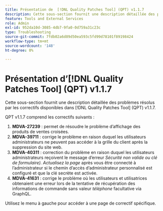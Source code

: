 ```yaml
---
title: Présentation de  [!DNL Quality Patches Tool] (QPT) v1.1.7
description: Cette sous-section fournit une description détaillée des problèmes résolus par les correctifs disponibles dans  [!DNL Quality Patches Tool] (QPT) v1.1.7.
feature: Tools and External Services
role: Admin
exl-id: 952da10d-3085-4db7-9fa0-0d759a31c23c
type: Troubleshooting
source-git-commit: 7fdb02a6d89d50ea593c5fd99d78101f89198424
workflow-type: tm+mt
source-wordcount: '148'
ht-degree: 0%

---
```


# Présentation d’[!DNL Quality Patches Tool] (QPT) v1.1.7

Cette sous-section fournit une description détaillée des problèmes résolus par les correctifs disponibles dans [!DNL Quality Patches Tool] (QPT) v1.1.7.

QPT v1.1.7 comprend les correctifs suivants :

1. **MDVA-27239** : permet de résoudre le problème d’affichage des produits de ventes croisées.
1. **MDVA-39711** : corrige le problème en raison duquel les utilisateurs administrateurs ne peuvent pas accéder à la grille du client après la suppression du site web.
1. **MDVA-40311** : correction du problème en raison duquel les utilisateurs administrateurs reçoivent le message d’erreur *Sécurité non valide ou clé de formulaire). Actualisez la page* après vous être connecté à l’administrateur si le chemin d’accès d’administrateur personnalisé est configuré et que la clé secrète est activée.
1. **MDVA-41631** : corrige le problème où les utilisateurs et utilisatrices obtenaient une erreur lors de la tentative de récupération des informations de commande sans valeur *téléphone* facultative via GraphQL.


Utilisez le menu à gauche pour accéder à une page de correctif spécifique.
